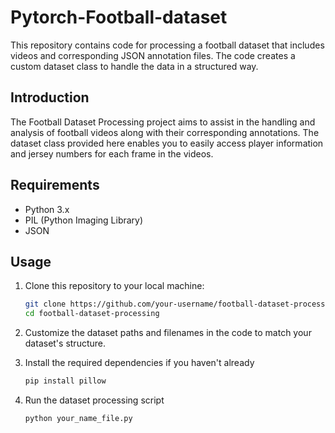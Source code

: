# Pytorch-Football-dataset
 This repository contains code for processing a football dataset that includes videos and corresponding JSON annotation files. The code creates a custom dataset class to handle the data in a structured way.
## Introduction

The Football Dataset Processing project aims to assist in the handling and analysis of football videos along with their corresponding annotations. The dataset class provided here enables you to easily access player information and jersey numbers for each frame in the videos.

## Requirements

- Python 3.x
- PIL (Python Imaging Library)
- JSON

## Usage

1. Clone this repository to your local machine:

   ```bash
   git clone https://github.com/your-username/football-dataset-processing.git
   cd football-dataset-processing

2. Customize the dataset paths and filenames in the code to match your dataset's structure.

3. Install the required dependencies if you haven't already

   ```bash
   pip install pillow

4. Run the dataset processing script

    ```bash
   python your_name_file.py

